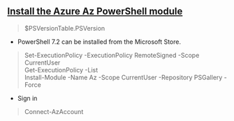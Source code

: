## [Install the Azure Az PowerShell module ](https://docs.microsoft.com/en-us/powershell/azure/install-az-ps?view=azps-8.0.0)  
> $PSVersionTable.PSVersion    
- PowerShell 7.2 can be installed from the Microsoft Store.     
> Set-ExecutionPolicy -ExecutionPolicy RemoteSigned -Scope CurrentUser    
> Get-ExecutionPolicy -List  
> Install-Module -Name Az -Scope CurrentUser -Repository PSGallery -Force  
- Sign in  
> Connect-AzAccount
